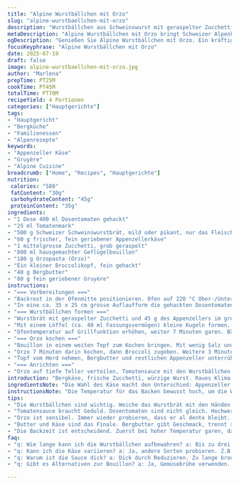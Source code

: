 ```yaml
---
title: "Alpine Wurstbällchen mit Orzo"
slug: "alpine-wurstbaellchen-mit-orzo"
description: "Wurstbällchen aus Schweinswurst mit geraspelter Zucchetti und zwei Arten Käse. Tomatensauce als Basis, leicht reduziert. Orzopasta gegart mit Broccoli und Butter. Leicht variierte Garzeiten und Mengen. Ein digestives Gericht mit Schweizer Alpenflair, das mit Appenzeller und Gruyère einen würzigen Twist bekommt. Traditionell und rustikal, ideal für Bergabende oder alpine Familienessen."
metaDescription: "Alpine Wurstbällchen mit Orzo bringt Schweizer Alpenküche auf den Tisch. Herzhafte Wurst, cremiger Käse, und pikanter Tomatensauce."
ogDescription: "Genießen Sie Alpine Wurstbällchen mit Orzo. Ein kräftiges Gericht für kalte Abende, ideal für die Familie. Schweizer Käse macht den Unterschied."
focusKeyphrase: "Alpine Wurstbällchen mit Orzo"
date: 2025-07-19
draft: false
image: alpine-wurstbaellchen-mit-orzo.jpg
author: "Marlena"
prepTime: PT25M
cookTime: PT45M
totalTime: PT70M
recipeYield: 4 Portionen
categories: ["Hauptgerichte"]
tags:
- "Hauptgericht"
- "Bergküche"
- "Familienessen"
- "Alpenrezepte"
keywords:
- "Appenzeller Käse"
- "Gruyère"
- "Alpine Cuisine"
breadcrumb: ["Home", "Recipes", "Hauptgerichte"]
nutrition: 
 calories: "580"
 fatContent: "30g"
 carbohydrateContent: "45g"
 proteinContent: "35g"
ingredients:
- "1 Dose 400 ml Dosentomaten gehackt"
- "25 ml Tomatenmark"
- "500 g Schweizer Schweinswurstbrät, mild oder pikant, nur das Fleisch"
- "60 g frischer, fein geriebener Appenzellerkäse"
- "1 mittelgrosse Zucchetti, grob geraspelt"
- "800 ml hausgemachter Geflügelbouillon"
- "180 g Orzopasta (Orzo)"
- "Ein kleiner Broccolikopf, fein gehackt"
- "40 g Bergbutter"
- "80 g fein geriebener Gruyère"
instructions:
- "=== Vorbereitungen ==="
- "Backrost in der Ofenmitte positionieren. Ofen auf 220 °C Ober-/Unterhitze vorheizen."
- "In eine ca. 35 x 25 cm grosse Auflaufform die gehackten Dosentomaten und das Tomatenmark geben. Mit Salz und frisch gemahlenem Pfeffer abschmecken. Zur Seite stellen."
- "=== Wurstbällchen formen ==="
- "Wurstbrät mit geraspelter Zucchetti und 45 g des Appenzellers im grossen Schüssel vermengen. Würzen mit wenig Salz und schwarzem Pfeffer, gut mischen, aber nicht zu fest."
- "Mit einem Löffel (ca. 40 ml Fassungsvermögen) kleine Kugeln formen. Direkt in die Tomatensauce setzen, etwas Platz lassen. 20 Minuten backen."
- "Ofentemperatur auf Grillfunktion erhöhen, weiter 7 Minuten garen. Bällchen sollten leicht gebräunt sein, Sauce reduziert und eingedickt."
- "=== Orzo kochen ==="
- "Bouillon in einem weiten Topf zum Kochen bringen. Mit wenig Salz und Pfeffer würzen."
- "Orzo 7 Minuten darin kochen, dann Broccoli zugeben. Weitere 3 Minuten garen, bis Pasta al dente und Broccoli weich."
- "Topf vom Herd nehmen, Bergbutter und restlichen Appenzeller unterrühren. Zum Schluss Gruyère einrühren bis er schmilzt. Abschmecken und leicht nachwürzen."
- "=== Anrichten ==="
- "Orzo auf tiefe Teller verteilen, Tomatensauce mit den Wurstbällchen darauf anrichten. Sofort servieren."
introduction: "Bergkäse, frische Zucchetti, würzige Wurst. Raues Klima, simple Zutaten, viel Geschmack. Kein Schnickschnack, nur das Wesentliche aus der Alpenküche. Tomatensauce dick, Wurstbällchen saftig. Orzo handfest, mit Broccoli und Bergbutter leicht, cremig. Appenzeller und Gruyère bringen Charakter, Schmelz und ein bisschen Würze. Passend für eine starke Alpennacht oder einen intensiven Wintertag am Kamin. Das ist Gemütlichkeit pur. Ein Gericht, das Kraft gibt und satt macht. Leicht variiert gegenüber dem Italienischen, auf Schweizer Basis mit regionalem Käse und handwerklichen Methoden. Die Garzeiten verlängert für mehr Geschmack, die Zutaten mengenmässig angepasst, damit jeder Bissen sitzt."
ingredientsNote: "Die Wahl des Käse macht den Unterschied: Appenzeller gibt Würze, Gruyère Cremigkeit. Beide zusammen bilden den Kern dieser alpine Note. Wurstbrät aus Schweizer Schweinefleisch, ideal vom Metzger deines Vertrauens, bringt authentischen Geschmack. Zucchetti roh geraspelt, um die Frische zu erhalten. Tomaten sollten qualitativ gut sein, aus Dose oder frisch. Bouillon möglichst hausgemacht, das verleiht mehr Tiefe. Orzo muss al dente bleiben, nicht zu weich. Broccoli riecht frisch und sorgt für Farbe und Biss. Butter aus der Alpenmilch, mit Fett und Aroma. Zutaten anpassen je nachdem, ob ein deftiges oder eher leichtes Essen gewünscht wird. Salz und Pfeffer dosieren, nicht überwürzen, lieber am Schluss nachsalzen."
instructionsNote: "Die Temperatur für das Backen bewusst hoch, um die Wurstbällchen schnell zu garen und die Sauce einzudicken. Zuerst langsam garen, danach grillen, damit Farbe und Kruste kommen. Beim Orzo immer wieder probieren, damit Pasta samt Broccoli genau richtig bleibt. Butter und Käse zuletzt unterziehen, damit sie schmelzen und eine cremige Konsistenz entsteht. Wichtig, die Wurstmasse nicht zu fest zu formen, sonst werden die Bällchen trocken. Am besten mit Eisportionierer Kugeln formen, gleichmässig. Die Sauce mit Tomaten und Mark darf ruhig etwas säuerlich und frisch bleiben, durch das Reduzieren kommt das Aroma hervor. Sofort servieren, ist ein Gericht fürs Herz und die Bergseele."
tips:
- "Die Wurstbällchen sind wichtig. Weiche das Wurstbrät mit den Händen gut ein. Zucchetti muss frisch sein. Am besten grob raspeln vor dem Mischen. Achte darauf, dass die Mischung nicht zu fest gepresst wird. Ansonsten werden die Bällchen trocken."
- "Tomatensauce braucht Geduld. Dosentomaten sind nicht gleich. Hochwertige wählen. Die Sauce langsam reduzieren. Geschmack kommt damit. Ein bisschen Säure bleibt wichtig. Deswegen gut abschmecken. Mehr Pfeffer nach Wunsch."
- "Orzo ist sensibel. Immer wieder probieren, dass er al dente bleibt. Broccoli in den letzten Minuten dazugeben. Wenn zu lange, wird alles matschig. Beim Kochen viel umrühren, damit nichts anklebt. Die Bouillon muss gut gewürzt sein."
- "Butter und Käse sind das Finale. Bergbutter gibt Geschmack, trennt sich nicht. Gruyère zuletzt einrühren, schmelzen lassen. Immer schön cremig rühren. Das macht die Konsistenz perfekt. Vergiss das Nachwürzen nicht, dosiere mit Gefühl. "
- "Die Backzeit ist entscheidend. Zuerst bei hoher Temperatur garen, dann grillen. Das bringt eine schöne Farbe. Am Schluss die Bällchen aufpassen, nicht zu trocken. Bei Bedarf kürzer backen und öfter reinsehen."
faq:
- "q: Wie lange kann ich die Wurstbällchen aufbewahren? a: Bis zu drei Tage im Kühlschrank. Abgedeckt lagern. Kann eingefroren werden. Maximal 3 Monate. Vor dem Erhitzen gut auftauen."
- "q: Kann ich die Käse variieren? a: Ja, andere Sorten probieren. Z.B. Emmental für weniger Würze. Oder zurückhaltenderen Ziegenkäse. Funktioniert auch gut. Mischkäse bringt unterschiedliche Aromen."
- "q: Warum ist die Sauce dick? a: Dick durch Reduzieren. Zu lange brodeln lassen? Passiert oft. Willst du es feuchter? Dann weniger backen. Mehr Sauce auf dem Tisch."
- "q: Gibt es Alternativen zur Bouillon? a: Ja, Gemüsebrühe verwenden. Kann helfen, Geschmack zu variieren. Oder eigene Brühe nutzen. Achte darauf, dass sie gut würzig ist."

---
```

